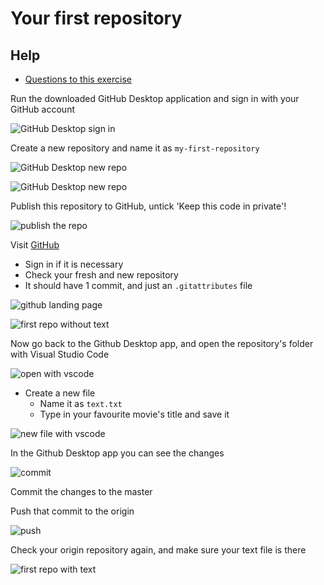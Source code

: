 # Your first repository

## Help

- [Questions to this exercise](https://stackoverflow.com/c/greenfoxacademy/questions/tagged/#)

Run the downloaded GitHub Desktop application and sign in with your GitHub account

![GitHub Desktop sign in](../assets/my-first-repository/git-desktop-signin.png)

Create a new repository and name it as `my-first-repository`

![GitHub Desktop new repo](../assets/my-first-repository/git-create-repository-1.png)

![GitHub Desktop new repo](../assets/my-first-repository/git-create-repository-2.png)

Publish this repository to GitHub, untick 'Keep this code in private'!

![publish the repo](../assets/my-first-repository/git-desktop-publish.png)

Visit [GitHub](https://github.com/)
  - Sign in if it is necessary
  - Check your fresh and new repository
  - It should have 1 commit, and just an `.gitattributes` file

![github landing page](../assets/my-first-repository/git-github.png)

![first repo without text](../assets/my-first-repository/git-github-repository-1.png) 

Now go back to the Github Desktop app, and open the repository's folder with Visual Studio Code

![open with vscode](../assets/my-first-repository/git-desktop-vscode.png) 

- Create a new file
  - Name it as `text.txt`
  - Type in your favourite movie's title and save it

![new file with vscode](../assets/my-first-repository/git-vscode-newfile.png) 

In the Github Desktop app you can see the changes

![commit](../assets/my-first-repository/git-desktop-changes.png) 

Commit the changes to the master 

Push that commit to the origin

![push](../assets/my-first-repository/git-desktop-push.png) 

Check your origin repository again, and make sure your text file is there

![first repo with text](../assets/my-first-repository/git-github-repository-2.png) 